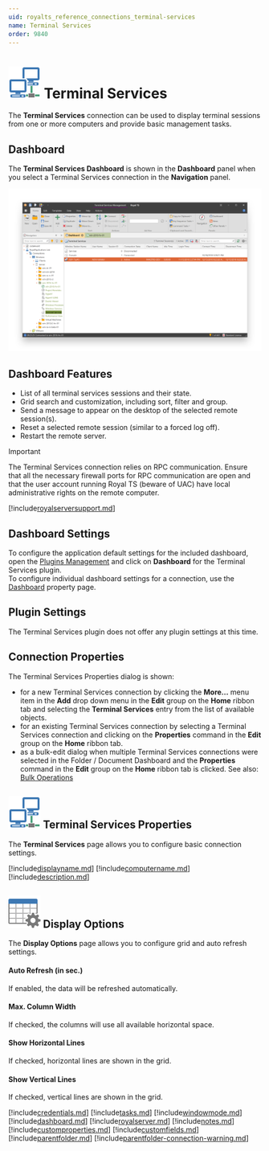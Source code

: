 ```yaml
---
uid: royalts_reference_connections_terminal-services
name: Terminal Services
order: 9840
---
```


# ![](/r2022/images/RoyalTS/Plugins/Connections/TerminalServices/SVG_PluginIcon_32.svg#img_header) Terminal Services
The **Terminal Services** connection can be used to display terminal sessions from one or more computers and provide basic management tasks.

## Dashboard
The **Terminal Services Dashboard** is shown in the **Dashboard** panel when you select a Terminal Services connection in the **Navigation** panel.

![TerminalServices_Dashboard](/r2022/images/RoyalTS/Plugins/Connections/TerminalServices/terminalservices_dashboard.png)

## Dashboard Features
- List of all terminal services sessions and their state.
- Grid search and customization, including sort, filter and group.
- Send a message to appear on the desktop of the selected remote session(s).
- Reset a selected remote session (similar to a forced log off).
- Restart the remote server.

> [!Important]
> The Terminal Services connection relies on RPC communication. Ensure that all the necessary firewall ports for RPC communication are open and that the user account running Royal TS (beware of UAC) have local administrative rights on the remote computer.

[!include[royalserversupport.md](~/royalts/_shared/royalserversupport.md)]

## Dashboard Settings
To configure the application default settings for the included dashboard, open the [Plugins Management](xref:royalts_intro_plugins) and click on **Dashboard** for the Terminal Services plugin.  
To configure individual dashboard settings for a connection, use the [Dashboard](#dashboard) property page.

## Plugin Settings
The Terminal Services plugin does not offer any plugin settings at this time.

## Connection Properties
The Terminal Services Properties dialog is shown:
- for a new Terminal Services connection by clicking the **More...** menu item in the **Add** drop down menu in the **Edit** group on the **Home** ribbon tab and selecting the **Terminal Services** entry from the list of available objects.
- for an existing Terminal Services connection by selecting a Terminal Services connection and clicking on the **Properties** command in the **Edit** group on the **Home** ribbon tab.
- as a bulk-edit dialog when multiple Terminal Services connections were selected in the Folder / Document Dashboard and the **Properties** command in the **Edit** group on the **Home** ribbon tab is clicked. See also: [Bulk Operations](xref:royalts_tutorials_bulk)

## ![](/r2022/images/RoyalTS/Plugins/Connections/TerminalServices/SVG_PluginIcon_32.svg#img_header) Terminal Services Properties
The **Terminal Services** page allows you to configure basic connection settings.

[!include[displayname.md](~/royalts/_shared/displayname.md)]
[!include[computername.md](~/royalts/_shared/computername.md)]
[!include[description.md](~/royalts/_shared/description.md)]

## ![](/r2022/images/RoyalTS/Plugins/Connections/TerminalServices/SVG_PageDisplayOptions_32.svg#img_header) Display Options
The **Display Options** page allows you to configure grid and auto refresh settings.

#### Auto Refresh (in sec.)
If enabled, the data will be refreshed automatically.

#### Max. Column Width
If checked, the columns will use all available horizontal space.

#### Show Horizontal Lines
If checked, horizontal lines are shown in the grid.

#### Show Vertical Lines
If checked, vertical lines are shown in the grid.

[!include[credentials.md](~/royalts/_shared/credentials.md)]
[!include[tasks.md](~/royalts/_shared/tasks.md)]
[!include[windowmode.md](~/royalts/_shared/windowmode.md)]
[!include[dashboard.md](~/royalts/_shared/dashboard.md)]
[!include[royalserver.md](~/royalts/_shared/royalserver.md)]
[!include[notes.md](~/royalts/_shared/notes.md)]
[!include[customproperties.md](~/royalts/_shared/customproperties.md)]
[!include[customfields.md](~/royalts/_shared/customfields.md)]
[!include[parentfolder.md](~/royalts/_shared/parentfolder.md)]
[!include[parentfolder-connection-warning.md](~/royalts/_shared/parentfolder-connection-warning.md)]
